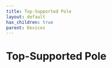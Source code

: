 ```yaml
---
title: Top-Supported Pole
layout: default
has_children: true
parent: Devices
---
```


# Top-Supported Pole
